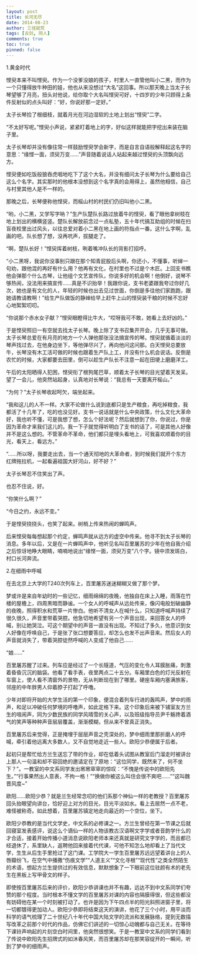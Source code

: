 ```yaml
---
layout: post
title: 长河无尽
date: 2014-08-23
author: 三径就荒
tags: [古剑, 同人]
comments: true
toc: true
pinned: false
---
```



1.黄金时代

 
悭臾本来不叫悭臾。作为一个没爹没娘的孩子，村里人一直管他叫小二黑，而作为一个只懂得放牛种田的娃，他也从来没想过“大名”这回事。所以那天晚上当太子长琴望够了月亮，扭头对他说，给你取个大名叫悭臾可好，十四岁的少年只顾得上条件反射似的点头叫好：“好，你说好那一定好。”

太子长琴捡了根细枝，就着月光在河边湿软的土地上划出“悭臾”二字。

“不太好写呢。”悭臾小声说，紧紧盯着地上的字，好似这样就能把字挖出来装在脑子里。

太子长琴却并没有像往常一样鼓励悭臾学会新字，而是自言自语般解释起这名字的意思：“缘悭一面，须臾万变……”声音随着说话人站起来越过悭臾的头顶飘向远方。

悭臾便如吃饭般狼吞虎咽地吃下了这个大名，并没有细问太子长琴为什么要给自己这么个名字。其实那时的他根本没想到这个名字真的会用得上，虽然他相信，自己与村里其他人是不一样的。

那晚之后，长琴便称他悭臾，而榣山村的村民们仍旧叫他小二黑。

“哟，小二黑，又学写字呐？”生产队楚队长路过放着牛的悭臾，看了眼他拿树枝在地上划出的横横竖竖。楚队长解放前念过一点私塾，五十年代搞互助组的时候在扫盲夜校里出过风头，以往总爱对着小二黑在地上画的符指点一番。这什么字啊，乱画的吧。队长想了想，没再吭声，拔腿走了。

“啊，楚队长好！”悭臾挥着树枝，咧着嘴冲队长的背影打招呼。

“小二黑呀，我说你没事别只跟在那个知青屁股后头啊，你还小，不懂事，听婶一句劝，跟他混的再好有什么用？他再有文化，在村里也不过是个木匠。上回支书瞧他会弹那个什么古琴，让他组个文艺宣传队，你说多好的机会啊！他倒好，说琴不够热闹，没法用来搞宣传……真是不识抬举！我跟你说，支书老婆跟我夸过你好几次，她也是有文化的人，年轻的时候也出去见过世面，你倒是多往他们家跑跑，跟她请教请教啊！”给生产队做饭的静婶给早上赶牛上山的悭臾装干粮的时候不忘好心地絮絮叨叨。

“你说那个赤水女子献？”悭臾眼瞪得比牛大，“哎呀我可不敢，她看上去好凶的。”

于是悭臾照旧一有空就去找太子长琴。晚上除了支书召集开开会，几乎无事可做。太子长琴总爱在有月亮的地方一个人弹他那张没法搞宣传的琴。悭臾就循着淡淡的琴声找过去，在他身边坐下，等他弹尽兴了，再向他问这问那。白天悭臾总要放牛，长琴没有木工活可做的时候也跟着生产队上工，并没有什么机会说话。反倒是农忙的时候，大家都要去田里，倒可以趁生产队长不注意一起在田埂上磨磨洋工。

午后的太阳晒得人犯困，悭臾衔了根狗尾巴草，顺着太子长琴的目光望着天发呆。望了一会儿，他突然站起身，认真地对长琴说：“我总有一天要离开榣山。”

“为何？”太子长琴收起呵欠，端坐起来。

“我和这儿的人不一样。大家不论做什么说到底都只是生产粮食，再吃掉粮食，我都活了十几年了，吃的也没见好。支书一说话就是什么中央政策，什么文化大革命好，我也听不懂，可是我想了想，怎么个好法呢？然后就想到了你，你说过，你是因为革命才来我们这儿的。我一下子就觉得听明白了支书的话了，可是其他人好像并不是这么想的。不管革命不革命，他们都只是埋头看地上，可我喜欢顺着你的目光，看天上，看远方。”

“……所以呀，我要走出去，当一个通天彻地的大革命者，到时候我们就开个东方红牌拖拉机，一起看遍祖国大好河山，好不好？”

太子长琴忍不住笑出了声。

也忍不住说，好。

“你笑什么啊？”

“今日之约，永远不变。”

于是悭臾挠挠头，也笑了起来。树梢上传来热闹的蝉鸣声。
 

后来悭臾每每想起那个约定，蝉鸣声就从远方的虚空中传来。他寻不到太子长琴的消息。多年以后，又是在一片蝉鸣声中，他听见名叫百里屠苏的少年在他自我介绍之后惊讶地睁大眼睛，喃喃地说出“缘悭一面，须臾万变”八个字。镜中须发斑白，村口长河奔流。





2.在细雨中呼喊


在去北京上大学的T240次列车上，百里屠苏迷迷糊糊又做了那个梦。

梦或许是来自年幼时的一些记忆，细雨绵绵的夜晚，他独自在床上入睡，雨落在竹楼的屋檐上，四周黑暗而静谧。一个女人的呼喊声从远处传来，像闪电般划破幽静的夜晚，照得积水和荒草一片惨白。他听不清女人在喊什么，只知道呼喊声持续了很久很久，声音里带着哭腔。他急切地希望有另一个声音出现，来回答女人的呼喊，别让她哭泣。可这个期望中的声音一直没有出现。不知过了多久，他意识到女人好像在呼唤自己，于是张了张口想要答应，却怎么也发不出声音来。然后女人的声音就消失了，带着哭腔徒然呼喊的人变成了他自己……

“娘……”

百里屠苏醒了过来。列车应是经过了一个长隧道，气压的变化令人耳膜胀痛，刺激着昏昏沉沉的脑袋。他看了看手表，夜里两点二十五分。车厢里白色的灯光反射在车窗上，使人看不清窗外的景物，无从判断现在到了哪里。硬座车厢内塞满旅客，邻座的中年胖男人仰着脖子打起了呼噜。

少年对即将开始的大学生活的第一个印象，便混合着列车行进的轰鸣声，梦中的雨声，和足以冲破任何梦境的呼噜声，如此定格下来。这个印象后来被下铺室友方兰生的喧闹声，同为少数民族的同学风晴雪的关心声，以及班级指导员尹千觞搀着酒气的笑声等种种声音层层覆盖，渐渐模糊，但从来不曾真正消失。

百里屠苏后来觉得，正是掩埋于层层声音之壳深处的，梦中细雨里那折磨人的呼喊，牵引着他远离大多数人，又不自觉地走近一些人。欧阳少恭便属于后者。

起初只是帮忙给方兰生送忘了带的作业，却在低着头试图从教室后门溜走时被讲台上那人一句温和却不容回绝的邀请定在了原地：“这位同学，既然来了，何不坐下？”。一教室的中文系同学发出窸窸窣窣的惊叹：“不愧是传说中的欧阳先生。”“行事果然出人意表，不拘一格！”“换做你被这么叫住会很不爽吧……”“这叫魏晋风度~”

欧阳……欧阳少恭？就是兰生经常念叨的他们系那个神仙一样的老教授？百里屠苏回头抬眼望向讲台，恰好迎上对方的目光，目光平淡如水。看上去居然一点不老，难怪被称奇。如此想着，百里屠苏镇定地走向最近的一个空位，坐下。

欧阳少恭教的是当代文学史，中文系的必修课之一。方兰生曾经在第一节课之后就回寝室发表感评，说这么个谪仙一样的人物该教古汉语啊文字学或者音韵学什么的才合适，接着开始传播小道消息说欧阳老师本来还真就是研究文字学的，而且都已经退休了，系里缺人，返聘他回来接着代代课，可他不知怎么地却看上了当代文学，生生从后生手里抢过了这门课。工学院大一学生百里屠苏远远望着讲台上的人唇瓣纷飞，在空气中播撒“伤痕文学”“人道主义”“文化寻根”“现代性”之类全然陌生的术语，想起方兰生提供过的有效信息，默默想象了一下眼前这位驻颜有术的老先生在黑板上写甲骨文的样子。

即使按百里屠苏后来的评价，欧阳少恭讲课也并不有趣，远达不到中文系同学们夸赞的那个程度。当时根本不懂文学的百里屠苏对课的内容也隔膜得很，但这些都没有妨碍他在某一个时刻被打动了。也许是因为下午四点半的阳光斜照进窗子里，将一切都镀得更加动人。欧阳少恭即将结束这天的演讲，他花了三个小时，用平淡而科学的语气梳理了二十世纪八十年代中国大陆文学的流派和发展脉络，提到无数描写改革之前那个时代的作品，仿佛它们讲述的一切惊心动魄都与自己无关。在等待下课铃声响起的片刻空白时间里，他突然很想笑。于是一教室中文系的同学们看到了传说中欧阳先生招牌式的如沐春风笑，而百里屠苏却在那笑容绽开的一瞬间，听到了梦中的细雨声。



